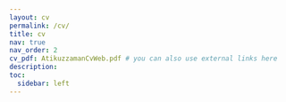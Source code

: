 ```yaml
---
layout: cv
permalink: /cv/
title: cv
nav: true
nav_order: 2
cv_pdf: AtikuzzamanCvWeb.pdf # you can also use external links here
description: 
toc:
  sidebar: left
---
```

